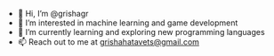 - 👋 Hi, I’m @grishagr
- 👀 I’m interested in machine learning and game development
- 🌱 I’m currently learning and exploring new programming languages
- 📫 Reach out to me at grishahatavets@gmail.com
